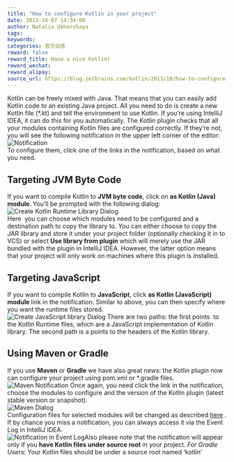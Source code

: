 ```yaml
---
title: "How to configure Kotlin in your project"
date: 2013-10-07 14:34:00
author: Natalia Ukhorskaya
tags:
keywords:
categories: 官方动态
reward: false
reward_title: Have a nice Kotlin!
reward_wechat:
reward_alipay:
source_url: https://blog.jetbrains.com/kotlin/2013/10/how-to-configure-kotlin-in-your-project/
---
```


Kotlin can be freely mixed with Java. That means that you can easily add Kotlin code to an existing Java project. All you need to do is create a new Kotlin file (*.kt) and tell the environment to use Kotlin. If you’re using IntelliJ IDEA, it can do this for you automatically.<span id="more-1247"></span>
The Kotlin plugin checks that all your modules containing Kotlin files are configured correctly. If they’re not, you will see the following notification in the upper left corner of the editor:
<img alt="Notification" data-recalc-dims="1" src="https://i2.wp.com/blog.jetbrains.com/kotlin/files/2013/09/1.jpg?w=640&amp;ssl=1"/><br/>
To configure them, click one of the links in the notification, based on what you need.
## Targeting JVM Byte Code

If you want to compile Kotlin to <strong>JVM byte code</strong>, click on <strong>as Kotlin (Java) module. </strong>You’ll be prompted with the following dialog:<br/>
<img alt="Create Kotlin Runtime Library Dialog" data-recalc-dims="1" src="https://i2.wp.com/blog.jetbrains.com/kotlin/files/2013/09/2.jpg?w=640&amp;ssl=1"/><br/>
Here  you can choose which modules need to be configured and a destination path to copy the library to.
You can either choose to copy the JAR library and store it under your project folder (optionally checking it in to VCS) or select <strong>Use library from plugin </strong>which will merely use the JAR bundled with the plugin in IntelliJ IDEA. However, the latter option means that your project will only work on machines where this plugin is installed.
## Targeting JavaScript

If you want to compile Kotlin to <strong>JavaScript</strong>, click <strong>as Kotlin (JavaScript) module </strong>link in the notification.
Similar to above, you can then specify where you want the runtime files stored.<br/>
<img alt="Create JavaScript library Dialog" data-recalc-dims="1" src="https://i0.wp.com/blog.jetbrains.com/kotlin/files/2013/09/3.jpg?w=640&amp;ssl=1"/>
There are two paths: the first points  to the Kotlin Runtime files, which are a JavaScript implementation of Kotlin library. The second path is a points to the headers of the Kotlin library.
## Using Maven or Gradle

If you use <strong>Maven</strong> or <strong>Gradle</strong> we have also great news: the Kotlin plugin now can configure your project using pom.xml or *.gradle files.<br/>
<img alt="Maven Notification" data-recalc-dims="1" src="https://i1.wp.com/blog.jetbrains.com/kotlin/files/2013/09/4.jpg?w=640&amp;ssl=1"/>
Once again, you need click the link in the notification, choose the modules to configure and the version of the Kotlin plugin (latest stable version or snapshot).<br/>
<img alt="Maven Dialog" data-recalc-dims="1" src="https://i2.wp.com/blog.jetbrains.com/kotlin/files/2013/09/5.jpg?w=640&amp;ssl=1"/><br/>
Configuration files for selected modules will be changed as described [here](http://confluence.jetbrains.com/display/Kotlin/Kotlin+Build+Tools) .
If by chance you miss a notification, you can always access it via the Event Log in IntelliJ IDEA.<br/>
<img alt="Notification in Event Log" data-recalc-dims="1" src="https://i1.wp.com/blog.jetbrains.com/kotlin/files/2013/09/7.jpg?w=640&amp;ssl=1"/>Also please note that the notification will appear only if you <strong>have Kotlin files under source root</strong> in your project.
<em>For Gradle Users</em>: Your Kotlin files should be under a source root named ‘kotlin’
